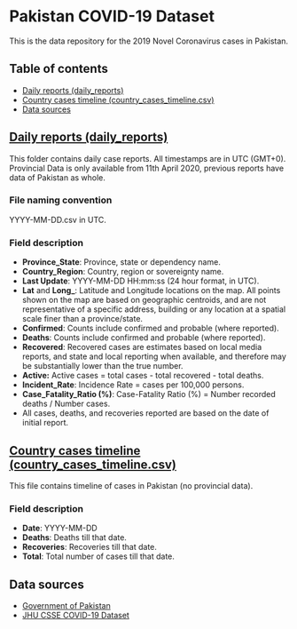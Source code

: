 # Pakistan COVID-19 Dataset

This is the data repository for the 2019 Novel Coronavirus cases in Pakistan.

## Table of contents

 * [Daily reports (daily_reports)](#daily-reports-daily_reports)
 * [Country cases timeline (country_cases_timeline.csv)](#country-cases-timeline-country_cases_timelinecsv)
 * [Data sources](#data-sources)

## [Daily reports (daily_reports)](https://github.com/DekhPakistan/Pakistan-COVID-19/tree/master/daily_reports)

This folder contains daily case reports. All timestamps are in UTC (GMT+0). Provincial Data is only available from 11th April 2020, previous reports have data of Pakistan as whole.

### File naming convention
YYYY-MM-DD.csv in UTC.

### Field description
* <b>Province_State</b>: Province, state or dependency name.
* <b>Country_Region</b>: Country, region or sovereignty name.
* <b>Last Update</b>: YYYY-MM-DD HH:mm:ss  (24 hour format, in UTC).
* <b>Lat</b> and <b>Long_</b>: Latitude and Longitude locations on the map. All points shown on the map are based on geographic centroids, and are not representative of a specific address, building or any location at a spatial scale finer than a province/state.
* <b>Confirmed</b>: Counts include confirmed and probable (where reported).
* <b>Deaths</b>: Counts include confirmed and probable (where reported).
* <b>Recovered</b>: Recovered cases are estimates based on local media reports, and state and local reporting when available, and therefore may be substantially lower than the true number.
* <b>Active:</b> Active cases = total cases - total recovered - total deaths.
* <b>Incident_Rate</b>: Incidence Rate = cases per 100,000 persons.
* <b>Case_Fatality_Ratio (%)</b>: Case-Fatality Ratio (%) = Number recorded deaths / Number cases.
* All cases, deaths, and recoveries reported are based on the date of initial report.

## [Country cases timeline (country_cases_timeline.csv)](https://github.com/DekhPakistan/Pakistan-COVID-19/tree/main/country_cases_timeline.csv)

This file contains timeline of cases in Pakistan (no provincial data).

### Field description
* <b>Date</b>: YYYY-MM-DD
* <b>Deaths</b>: Deaths till that date.
* <b>Recoveries</b>: Recoveries till that date.
* <b>Total</b>: Total number of cases till that date.

## Data sources
* [Government of Pakistan](http://covid.gov.pk/stats/pakistan)
* [JHU CSSE COVID-19 Dataset](https://github.com/CSSEGISandData/COVID-19)
